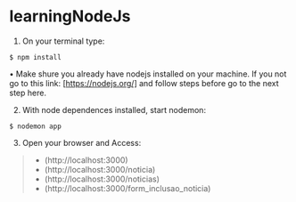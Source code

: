 # learningNodeJs


1. On your terminal type:

`$ npm install`

 • Make shure you already have nodejs installed on your machine. If you not go to this link: [https://nodejs.org/] and follow steps before go to the next step here.

2. With node dependences installed, start nodemon:

`$ nodemon app`

3. Open your browser and Access: 

> * (http://localhost:3000)
> * (http://localhost:3000/noticia)
> * (http://localhost:3000/noticias)
> * (http://localhost:3000/form_inclusao_noticia)

